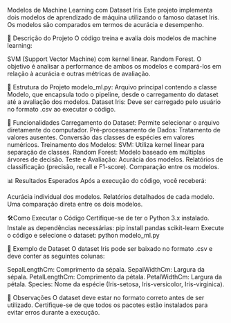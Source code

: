 Modelos de Machine Learning com Dataset Iris
Este projeto implementa dois modelos de aprendizado de máquina utilizando o famoso dataset Iris. Os modelos são comparados em termos de acurácia e desempenho.

📜 Descrição do Projeto
O código treina e avalia dois modelos de machine learning:

SVM (Support Vector Machine) com kernel linear.
Random Forest.
O objetivo é analisar a performance de ambos os modelos e compará-los em relação à acurácia e outras métricas de avaliação.

📂 Estrutura do Projeto
modelo_ml.py: Arquivo principal contendo a classe Modelo, que encapsula todo o pipeline, desde o carregamento do dataset até a avaliação dos modelos.
Dataset Iris: Deve ser carregado pelo usuário no formato .csv ao executar o código.

🚀 Funcionalidades
Carregamento do Dataset: Permite selecionar o arquivo diretamente do computador.
Pré-processamento de Dados:
Tratamento de valores ausentes.
Conversão das classes de espécies em valores numéricos.
Treinamento dos Modelos:
SVM: Utiliza kernel linear para separação de classes.
Random Forest: Modelo baseado em múltiplas árvores de decisão.
Teste e Avaliação:
Acurácia dos modelos.
Relatórios de classificação (precisão, recall e F1-score).
Comparação entre os modelos.

📊 Resultados Esperados
Após a execução do código, você receberá:

Acurácia individual dos modelos.
Relatórios detalhados de cada modelo.
Uma comparação direta entre os dois modelos.

🛠️Como Executar o Código
Certifique-se de ter o Python 3.x instalado.
Instale as dependências necessárias:
pip install pandas scikit-learn
Execute o código e selecione o dataset:
python modelo_ml.py

📂 Exemplo de Dataset
O dataset Iris pode ser baixado no formato .csv e deve conter as seguintes colunas:

SepalLengthCm: Comprimento da sépala.
SepalWidthCm: Largura da sépala.
PetalLengthCm: Comprimento da pétala.
PetalWidthCm: Largura da pétala.
Species: Nome da espécie (Iris-setosa, Iris-versicolor, Iris-virginica).

📝 Observações
O dataset deve estar no formato correto antes de ser utilizado.
Certifique-se de que todos os pacotes estão instalados para evitar erros durante a execução.
